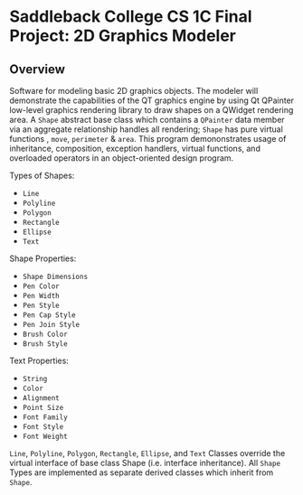 # Saddleback College CS 1C Final Project: 2D Graphics Modeler

## Overview
Software for modeling basic 2D graphics objects. The modeler will demonstrate the capabilities of the QT graphics engine by using Qt QPainter low-level graphics rendering library to draw shapes on a QWidget rendering area. A ```Shape``` abstract base class which contains a ```QPainter``` data member via an aggregate relationship handles all rendering; ```Shape``` has pure virtual functions , ```move```, ```perimeter``` & ```area```. This program demononstrates usage of inheritance, composition, exception handlers, virtual functions, and overloaded operators in an object-oriented design program.

Types of Shapes: 
- ```Line```
- ```Polyline```
- ```Polygon```
- ```Rectangle```
- ```Ellipse```
- ```Text```
 
Shape Properties: 
- ```Shape Dimensions```
- ```Pen Color```
- ```Pen Width```
- ```Pen Style```
- ```Pen Cap Style```
- ```Pen Join Style```
- ```Brush Color```
- ```Brush Style```

Text Properties: 
- ```String```
- ```Color```
- ```Alignment```
- ```Point Size```
- ```Font Family```
- ```Font Style```
- ```Font Weight``` 

```Line```, ```Polyline```, ```Polygon```, ```Rectangle```, ```Ellipse```, and ```Text``` Classes override the virtual interface of base class Shape (i.e. interface inheritance). All ```Shape``` Types are implemented as separate derived classes which inherit from ```Shape```. 
